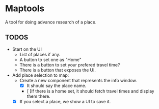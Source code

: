 # Maptools

A tool for doing advance research of a place.

## TODOS

- Start on the UI
    - List of places if any.
    - A button to set one as "Home"
    - There is a button to set your prefered travel time?
    - There is a button that exposes the UI.
- Add place selection to map:
    - Create a new component that represents the info window.
        - [x] It should say the place name.
        - [ ]If there is a home set, it should fetch travel times and display them there.
    - [x] If you select a place, we show a UI to save it.
